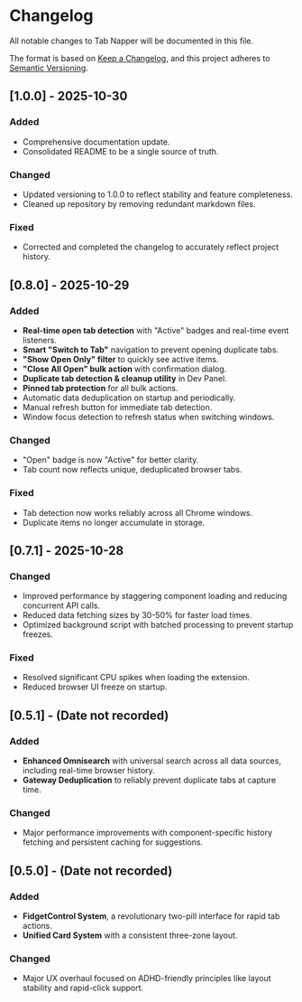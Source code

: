 # Changelog

All notable changes to Tab Napper will be documented in this file.

The format is based on [Keep a Changelog](https://keepachangelog.com/en/1.0.0/),
and this project adheres to [Semantic Versioning](https://semver.org/spec/v2.0.0.html).

## [1.0.0] - 2025-10-30

### Added
- Comprehensive documentation update.
- Consolidated README to be a single source of truth.

### Changed
- Updated versioning to 1.0.0 to reflect stability and feature completeness.
- Cleaned up repository by removing redundant markdown files.

### Fixed
- Corrected and completed the changelog to accurately reflect project history.

## [0.8.0] - 2025-10-29

### Added
- **Real-time open tab detection** with "Active" badges and real-time event listeners.
- **Smart "Switch to Tab"** navigation to prevent opening duplicate tabs.
- **"Show Open Only" filter** to quickly see active items.
- **"Close All Open" bulk action** with confirmation dialog.
- **Duplicate tab detection & cleanup utility** in Dev Panel.
- **Pinned tab protection** for all bulk actions.
- Automatic data deduplication on startup and periodically.
- Manual refresh button for immediate tab detection.
- Window focus detection to refresh status when switching windows.

### Changed
- "Open" badge is now "Active" for better clarity.
- Tab count now reflects unique, deduplicated browser tabs.

### Fixed
- Tab detection now works reliably across all Chrome windows.
- Duplicate items no longer accumulate in storage.

## [0.7.1] - 2025-10-28

### Changed
- Improved performance by staggering component loading and reducing concurrent API calls.
- Reduced data fetching sizes by 30-50% for faster load times.
- Optimized background script with batched processing to prevent startup freezes.

### Fixed
- Resolved significant CPU spikes when loading the extension.
- Reduced browser UI freeze on startup.

## [0.5.1] - (Date not recorded)

### Added
- **Enhanced Omnisearch** with universal search across all data sources, including real-time browser history.
- **Gateway Deduplication** to reliably prevent duplicate tabs at capture time.

### Changed
- Major performance improvements with component-specific history fetching and persistent caching for suggestions.

## [0.5.0] - (Date not recorded)

### Added
- **FidgetControl System**, a revolutionary two-pill interface for rapid tab actions.
- **Unified Card System** with a consistent three-zone layout.

### Changed
- Major UX overhaul focused on ADHD-friendly principles like layout stability and rapid-click support.
